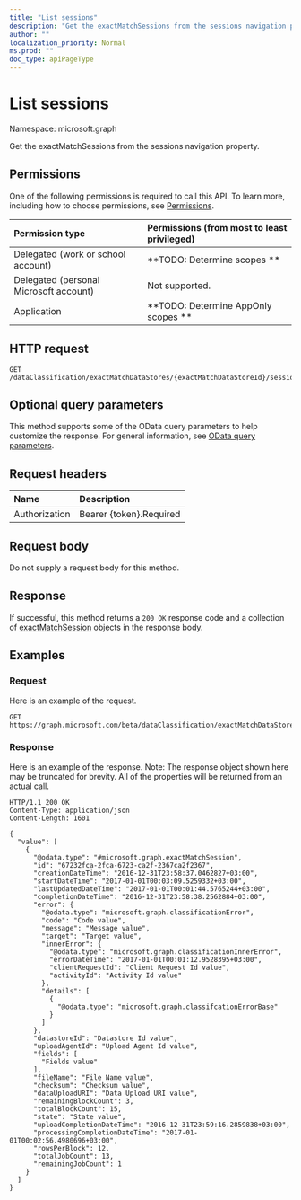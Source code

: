 ```yaml
---
title: "List sessions"
description: "Get the exactMatchSessions from the sessions navigation property."
author: ""
localization_priority: Normal
ms.prod: ""
doc_type: apiPageType
---
```


# List sessions

Namespace: microsoft.graph

Get the exactMatchSessions from the sessions navigation property.

## Permissions
One of the following permissions is required to call this API. To learn more, including how to choose permissions, see [Permissions](/concepts/permissions-reference.md).

|Permission type|Permissions (from most to least privileged)|
|:---|:---|
|Delegated (work or school account)|**TODO: Determine scopes **|
|Delegated (personal Microsoft account)|Not supported.|
|Application|**TODO: Determine AppOnly scopes **|

## HTTP request
<!-- {
  "blockType": "ignored"
}
-->
``` http
GET /dataClassification/exactMatchDataStores/{exactMatchDataStoreId}/sessions
```

## Optional query parameters
This method supports some of the OData query parameters to help customize the response. For general information, see [OData query parameters](/graph/query-parameters).

## Request headers
|Name|Description|
|:---|:---|
|Authorization|Bearer {token}.Required|

## Request body
Do not supply a request body for this method.

## Response
If successful, this method returns a `200 OK` response code and a collection of [exactMatchSession](../resources/exactmatchsession.md) objects in the response body.

## Examples

### Request
Here is an example of the request.
<!-- {
  "blockType": "request",
  "name": "get_exactmatchsession"
}
-->
``` http
GET https://graph.microsoft.com/beta/dataClassification/exactMatchDataStores/{exactMatchDataStoreId}/sessions
```

### Response
Here is an example of the response. Note: The response object shown here may be truncated for brevity. All of the properties will be returned from an actual call.
<!-- {
  "blockType": "response",
  "truncated": true,
  "@odata.type": "collection(microsoft.graph.exactmatchsession)"
}
-->
``` http
HTTP/1.1 200 OK
Content-Type: application/json
Content-Length: 1601

{
  "value": [
    {
      "@odata.type": "#microsoft.graph.exactMatchSession",
      "id": "67232fca-2fca-6723-ca2f-2367ca2f2367",
      "creationDateTime": "2016-12-31T23:58:37.0462827+03:00",
      "startDateTime": "2017-01-01T00:03:09.5259332+03:00",
      "lastUpdatedDateTime": "2017-01-01T00:01:44.5765244+03:00",
      "completionDateTime": "2016-12-31T23:58:38.2562884+03:00",
      "error": {
        "@odata.type": "microsoft.graph.classificationError",
        "code": "Code value",
        "message": "Message value",
        "target": "Target value",
        "innerError": {
          "@odata.type": "microsoft.graph.classificationInnerError",
          "errorDateTime": "2017-01-01T00:01:12.9528395+03:00",
          "clientRequestId": "Client Request Id value",
          "activityId": "Activity Id value"
        },
        "details": [
          {
            "@odata.type": "microsoft.graph.classifcationErrorBase"
          }
        ]
      },
      "datastoreId": "Datastore Id value",
      "uploadAgentId": "Upload Agent Id value",
      "fields": [
        "Fields value"
      ],
      "fileName": "File Name value",
      "checksum": "Checksum value",
      "dataUploadURI": "Data Upload URI value",
      "remainingBlockCount": 3,
      "totalBlockCount": 15,
      "state": "State value",
      "uploadCompletionDateTime": "2016-12-31T23:59:16.2859838+03:00",
      "processingCompletionDateTime": "2017-01-01T00:02:56.4980696+03:00",
      "rowsPerBlock": 12,
      "totalJobCount": 13,
      "remainingJobCount": 1
    }
  ]
}
```

